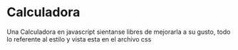 # Calculadora
Una Calculadora en javascript
sientanse libres de mejorarla a su gusto, todo lo referente al estilo y vista esta en el archivo css
